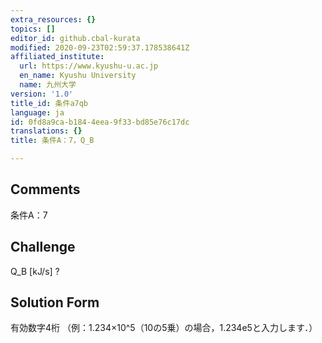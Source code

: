 ```yaml
---
extra_resources: {}
topics: []
editor_id: github.cbal-kurata
modified: 2020-09-23T02:59:37.178538641Z
affiliated_institute:
  url: https://www.kyushu-u.ac.jp
  en_name: Kyushu University
  name: 九州大学
version: '1.0'
title_id: 条件a7qb
language: ja
id: 0fd8a9ca-b184-4eea-9f33-bd85e76c17dc
translations: {}
title: 条件A：7，Q_B

---
```


## Comments
条件A：7

## Challenge
Q_B [kJ/s] ?

## Solution Form
有効数字4桁
（例：1.234×10^5（10の5乗）の場合，1.234e5と入力します．）




